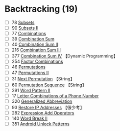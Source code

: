 # Backtracking (19)
- [ ] 78 [Subsets](https://leetcode.com/problems/subsets/description/)
- [ ] 90 [Subsets II](https://leetcode.com/problems/subsets-ii/description/)
- [ ] 77 [Combinations](https://leetcode.com/problems/combinations/description/)
- [ ] 39 [Combination Sum](https://leetcode.com/problems/combination-sum/description/)
- [ ] 40 [Combination Sum II](https://leetcode.com/problems/combination-sum-ii/description/)
- [ ] 216 [Combination Sum III](https://leetcode.com/problems/combination-sum-iii/description/)
- [ ] 377 [Combination Sum IV](https://leetcode.com/problems/combination-sum-iv/description/)	【Dynamic Programming】
- [ ] 254 [Factor Combinations](https://leetcode.com/problems/factor-combinations/description/)
- [ ] 46 [Permutations](https://leetcode.com/problems/permutations/description/)
- [ ] 47 [Permutations II](https://leetcode.com/problems/permutations-ii/description/)
- [ ] 31 [Next Permutation](https://leetcode.com/problems/next-permutation/description/)	【String】
- [ ] 60 [Permutation Sequence](https://leetcode.com/problems/permutation-sequence/description/)	【String】
- [ ] 291 [Word Pattern II](https://leetcode.com/problems/word-pattern-ii/description/)
- [ ] 17 [Letter Combinations of a Phone Number](https://leetcode.com/problems/letter-combinations-of-a-phone-number/description/)
- [ ] 320 [Generalized Abbreviation](https://leetcode.com/problems/generalized-abbreviation/description/)
- [ ] 93 [Restore IP Addresses](https://leetcode.com/problems/restore-ip-addresses/description/)	【很少考】
- [ ] 282 [Expression Add Operators](https://leetcode.com/problems/expression-add-operators/description/)
- [ ] 140 [Word Break II](https://leetcode.com/problems/word-break-ii/description/)
- [ ] 351 [Android Unlock Patterns](https://leetcode.com/problems/android-unlock-patterns/description/)
